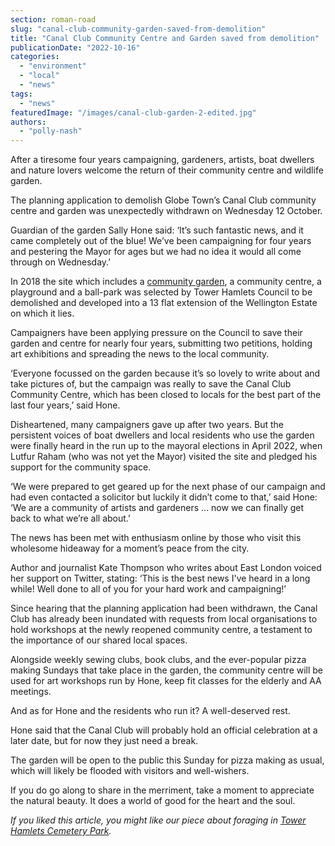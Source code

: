 ```yaml
---
section: roman-road
slug: "canal-club-community-garden-saved-from-demolition"
title: "Canal Club Community Centre and Garden saved from demolition"
publicationDate: "2022-10-16"
categories: 
  - "environment"
  - "local"
  - "news"
tags: 
  - "news"
featuredImage: "/images/canal-club-garden-2-edited.jpg"
authors: 
  - "polly-nash"
---
```


After a tiresome four years campaigning, gardeners, artists, boat dwellers and nature lovers welcome the return of their community centre and wildlife garden.

The planning application to demolish Globe Town’s Canal Club community centre and garden was unexpectedly withdrawn on Wednesday 12 October. 

Guardian of the garden Sally Hone said: ‘It’s such fantastic news, and it came completely out of the blue! We’ve been campaigning for four years and pestering the Mayor for ages but we had no idea it would all come through on Wednesday.’

In 2018 the site which includes a [community garden](https://romanroadlondon.com/canal-club-community-garden/), a community centre, a playground and a ball-park was selected by Tower Hamlets Council to be demolished and developed into a 13 flat extension of the Wellington Estate on which it lies. 

Campaigners have been applying pressure on the Council to save their garden and centre for nearly four years, submitting two petitions, holding art exhibitions and spreading the news to the local community. 

‘Everyone focussed on the garden because it’s so lovely to write about and take pictures of, but the campaign was really to save the Canal Club Community Centre, which has been closed to locals for the best part of the last four years,’ said Hone. 

Disheartened, many campaigners gave up after two years. But the persistent voices of boat dwellers and local residents who use the garden were finally heard in the run up to the mayoral elections in April 2022, when Lutfur Raham (who was not yet the Mayor) visited the site and pledged his support for the community space. 

‘We were prepared to get geared up for the next phase of our campaign and had even contacted a solicitor but luckily it didn’t come to that,’ said Hone: ‘We are a community of artists and gardeners … now we can finally get back to what we’re all about.’

The news has been met with enthusiasm online by those who visit this wholesome hideaway for a moment’s peace from the city. 

Author and journalist Kate Thompson who writes about East London voiced her support on Twitter, stating: ‘This is the best news I've heard in a long while! Well done to all of you for your hard work and campaigning!’ 

Since hearing that the planning application had been withdrawn, the Canal Club has already been inundated with requests from local organisations to hold workshops at the newly reopened community centre, a testament to the importance of our shared local spaces. 

Alongside weekly sewing clubs, book clubs, and the ever-popular pizza making Sundays that take place in the garden, the community centre will be used for art workshops run by Hone, keep fit classes for the elderly and AA meetings. 

And as for Hone and the residents who run it? A well-deserved rest. 

Hone said that the Canal Club will probably hold an official celebration at a later date, but for now they just need a break. 

The garden will be open to the public this Sunday for pizza making as usual, which will likely be flooded with visitors and well-wishers. 

If you do go along to share in the merriment, take a moment to appreciate the natural beauty. It does a world of good for the heart and the soul.  

_If you liked this article, you might like our piece about foraging in_ [_Tower Hamlets Cemetery Park_](https://romanroadlondon.com/foraging-tower-hamlets-cemetery-park-bow/)_._ 


